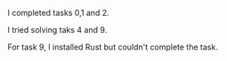 I completed tasks 0,1 and 2.

I tried solving taks 4 and 9.

For task 9, I installed Rust but couldn't complete the task.




